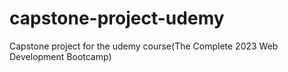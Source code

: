# capstone-project-udemy
Capstone project for the udemy course(The Complete 2023 Web Development Bootcamp)

